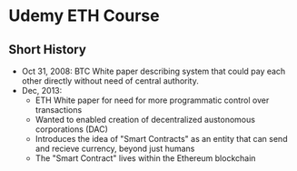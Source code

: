 # Udemy ETH Course

## Short History

- Oct 31, 2008: BTC White paper describing system that could pay each other directly without need of central authority.
- Dec, 2013:
	- ETH White paper for need for more programmatic control over transactions
	- Wanted to enabled creation of decentralized austonomous corporations (DAC)
	- Introduces the idea of "Smart Contracts" as an entity that can send and recieve currency, beyond just humans
	- The "Smart Contract" lives within the Ethereum blockchain
